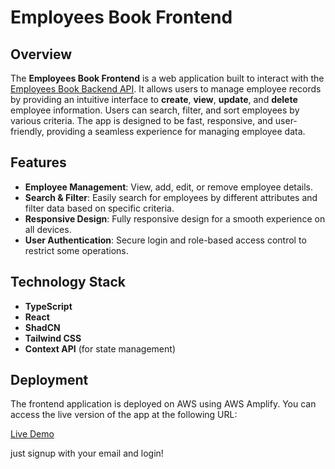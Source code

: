 # Employees Book Frontend

## Overview

The **Employees Book Frontend** is a web application built to interact with the [Employees Book Backend API](https://github.com/JacoMig/employees-book-backend). It allows users to manage employee records by providing an intuitive interface to **create**, **view**, **update**, and **delete** employee information. Users can search, filter, and sort employees by various criteria. The app is designed to be fast, responsive, and user-friendly, providing a seamless experience for managing employee data.

## Features

- **Employee Management**: View, add, edit, or remove employee details.
- **Search & Filter**: Easily search for employees by different attributes and filter data based on specific criteria.
- **Responsive Design**: Fully responsive design for a smooth experience on all devices.
- **User Authentication**: Secure login and role-based access control to restrict some operations.

## Technology Stack

- **TypeScript**
- **React**
- **ShadCN**
- **Tailwind CSS**
- **Context API** (for state management)

## Deployment

The frontend application is deployed on AWS using AWS Amplify. You can access the live version of the app at the following URL:

[Live Demo](https://master.d3c550amnkutt4.amplifyapp.com/sign-up) 

just signup with your email and login!

